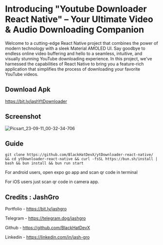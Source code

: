 # Introducing "Youtube Downloader React Native" – Your Ultimate Video & Audio Downloading Companion

Welcome to a cutting-edge React Native project that combines the power of modern technology with a sleek Material AMOLED UI. Say goodbye to endless online video buffering and hello to a seamless, intuitive, and visually stunning YouTube downloading experience. In this project, we've harnessed the capabilities of React Native to bring you a feature-rich application that simplifies the process of downloading your favorite YouTube videos.

## Download Apk 
https://bit.ly/jashYtDownloader

## Screenshot
![Picsart_23-09-11_00-32-34-706](https://github.com/BlackHatDevX/ytDownloader-react-native/assets/91268029/1e7052b0-2b5e-44e0-a675-549dba9139de)
## Guide
```
git clone https://github.com/BlackHatDevX/ytDownloader-react-native/ && cd ytDownloader-react-native && curl -fsSL https://bun.sh/install | bash && bun install && bun run start
```

For android users, open expo go app and scan qr code in terminal

For iOS users just scan qr code in camera app.

## Credits : JashGro

Portfolio - https://bit.ly/jashgro

Telegram - https://telegram.dog/jashgro

Github - https://github.com/BlackHatDevX

Linkedin - https://linkedin.com/in/jash-gro
